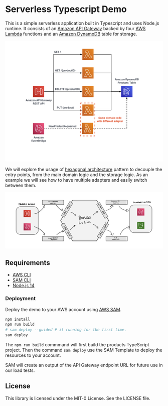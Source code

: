 # Serverless Typescript Demo

This is a simple serverless application built in Typescript and uses Node.js runtime. It consists of an [Amazon API Gateway](https://aws.amazon.com/api-gateway/) backed by four [AWS Lambda](https://aws.amazon.com/lambda/)
functions and an [Amazon DynamoDB](https://aws.amazon.com/dynamodb/) table for storage.

<p align="center">
  <img src="images/diagram.png" alt="Architecture diagram"/>
</p>

We will explore the usage of [hexagonal architecture](https://www.youtube.com/watch?v=kRFg6fkVChQ) pattern to decouple the entry points, from the main domain logic and the storage logic. As an example we will see how to have multiple adapters and easily switch between them.

![hexagonal architecture diagram](images/hex.png)

## Requirements

- [AWS CLI](https://aws.amazon.com/cli/)
- [SAM CLI](https://docs.aws.amazon.com/serverless-application-model/latest/developerguide/serverless-sam-cli-install.html)
- [Node.js 14](https://nodejs.org/)

### Deployment

Deploy the demo to your AWS account using [AWS SAM](https://docs.aws.amazon.com/serverless-application-model/latest/developerguide/serverless-getting-started.html).

```bash
npm install
npm run build
# sam deploy --guided # if running for the first time. 
sam deploy
```

The `npm run build` commmand will first build the products TypeScript project. Then the command `sam deploy` use the SAM Template to deploy the resources to your account.

SAM will create an output of the API Gateway endpoint URL for future use in our load tests.

## License

This library is licensed under the MIT-0 License. See the LICENSE file.
